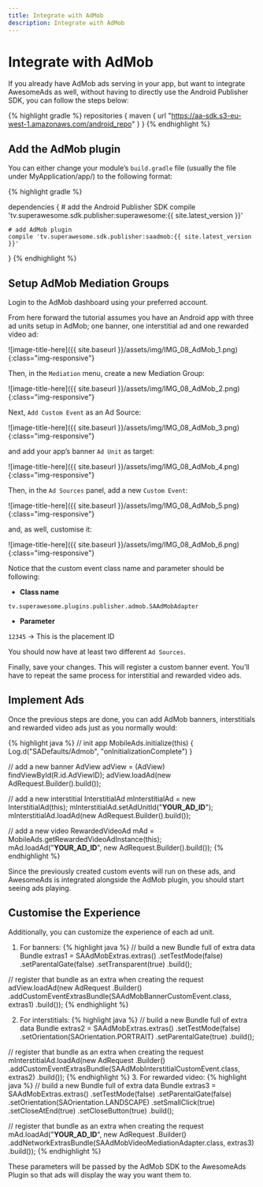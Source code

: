 ```yaml
---
title: Integrate with AdMob
description: Integrate with AdMob
---
```


# Integrate with AdMob

If you already have AdMob ads serving in your app, but want to integrate AwesomeAds as well, without having to directly use the Android Publisher SDK, you can follow the steps below:

{% highlight gradle %}
repositories {
    maven { url "https://aa-sdk.s3-eu-west-1.amazonaws.com/android_repo" }
}
{% endhighlight %}

## Add the AdMob plugin

You can either change your module’s `build.gradle` file (usually the file under MyApplication/app/) to the following format:

{% highlight gradle %}


dependencies {
    # add the Android Publisher SDK
    compile 'tv.superawesome.sdk.publisher:superawesome:{{ site.latest_version }}'

    # add AdMob plugin
    compile 'tv.superawesome.sdk.publisher:saadmob:{{ site.latest_version }}'
}
{% endhighlight %}

## Setup AdMob Mediation Groups

Login to the AdMob dashboard using your preferred account.

From here forward the tutorial assumes you have an Android app with three ad units setup in AdMob; one banner, one interstitial ad and one rewarded video ad:

![image-title-here]({{ site.baseurl }}/assets/img/IMG_08_AdMob_1.png){:class="img-responsive"}

Then, in the `Mediation` menu, create a new Mediation Group:

![image-title-here]({{ site.baseurl }}/assets/img/IMG_08_AdMob_2.png){:class="img-responsive"}

Next, `Add Custom Event` as an Ad Source:

![image-title-here]({{ site.baseurl }}/assets/img/IMG_08_AdMob_3.png){:class="img-responsive"}

and add your app’s banner `Ad Unit` as target:

![image-title-here]({{ site.baseurl }}/assets/img/IMG_08_AdMob_4.png){:class="img-responsive"}

Then, in the `Ad Sources` panel, add a new `Custom Event`:

![image-title-here]({{ site.baseurl }}/assets/img/IMG_08_AdMob_5.png){:class="img-responsive"}

and, as well, customise it:

![image-title-here]({{ site.baseurl }}/assets/img/IMG_08_AdMob_6.png){:class="img-responsive"}

Notice that the custom event class name and parameter should be following:
 - <strong>Class name</strong>
 
 `tv.superawesome.plugins.publisher.admob.SAAdMobAdapter`
 - <strong>Parameter</strong> 
 
 `12345` -> This is the placement ID 


You should now have at least two different `Ad Sources`.

Finally, save your changes. This will register a custom banner event. You’ll have to repeat the same process for interstitial and rewarded video ads.

## Implement Ads

Once the previous steps are done, you can add AdMob banners, interstitials and rewarded video ads just as you normally would:

{% highlight java %}
// init app
MobileAds.initialize(this) { Log.d("SADefaults/Admob", "onInitializationComplete") }

// add a new banner
AdView adView = (AdView) findViewById(R.id.AdViewID);
adView.loadAd(new AdRequest.Builder().build());

// add a new interstitial
InterstitialAd mInterstitialAd = new InterstitialAd(this);
mInterstitialAd.setAdUnitId("__YOUR_AD_ID__");
mInterstitialAd.loadAd(new AdRequest.Builder().build());

// add a new video
RewardedVideoAd mAd = MobileAds.getRewardedVideoAdInstance(this);
mAd.loadAd("__YOUR_AD_ID__", new AdRequest.Builder().build());
{% endhighlight %}

Since the previously created custom events will run on these ads, and AwesomeAds is integrated alongside the AdMob plugin, you should start seeing ads playing.

## Customise the Experience

Additionally, you can customize the experience of each ad unit.

 1. For banners:
{% highlight java %}
// build a new Bundle full of extra data
Bundle extras1 = SAAdMobExtras.extras()
    .setTestMode(false)
    .setParentalGate(false)
    .setTransparent(true)
    .build();

// register that bundle as an extra when creating the request
adView.loadAd(new AdRequest
    .Builder()
    .addCustomEventExtrasBundle(SAAdMobBannerCustomEvent.class, extras1)
    .build());
{% endhighlight %}

 2. For interstitials:
{% highlight java %}
// build a new Bundle full of extra data
Bundle extras2 = SAAdMobExtras.extras()
     .setTestMode(false)
     .setOrientation(SAOrientation.PORTRAIT)
     .setParentalGate(true)
     .build();


 // register that bundle as an extra when creating the request
 mInterstitialAd.loadAd(new AdRequest
     .Builder()
     .addCustomEventExtrasBundle(SAAdMobInterstitialCustomEvent.class, extras2)
     .build());
{% endhighlight %}
 3. For rewarded video:
{% highlight java %}
 // build a new Bundle full of extra data
 Bundle extras3 = SAAdMobExtras.extras()
       .setTestMode(false)
       .setParentalGate(false)
       .setOrientation(SAOrientation.LANDSCAPE)
       .setSmallClick(true)
       .setCloseAtEnd(true)
       .setCloseButton(true)
       .build();

 // register that bundle as an extra when creating the request
mAd.loadAd("__YOUR_AD_ID__", new AdRequest
       .Builder()
       .addNetworkExtrasBundle(SAAdMobVideoMediationAdapter.class, extras3)
       .build());
{% endhighlight %}

These parameters will be passed by the AdMob SDK to the AwesomeAds Plugin so that ads will display the way you want them to.
